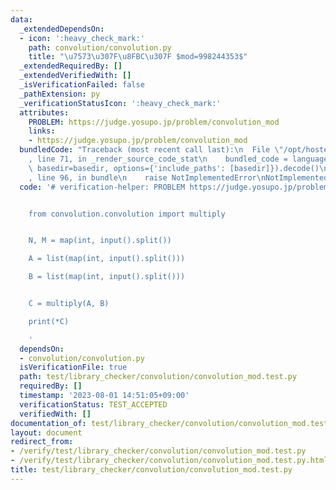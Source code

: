 ```yaml
---
data:
  _extendedDependsOn:
  - icon: ':heavy_check_mark:'
    path: convolution/convolution.py
    title: "\u7573\u307F\u8FBC\u307F $mod=998244353$"
  _extendedRequiredBy: []
  _extendedVerifiedWith: []
  _isVerificationFailed: false
  _pathExtension: py
  _verificationStatusIcon: ':heavy_check_mark:'
  attributes:
    PROBLEM: https://judge.yosupo.jp/problem/convolution_mod
    links:
    - https://judge.yosupo.jp/problem/convolution_mod
  bundledCode: "Traceback (most recent call last):\n  File \"/opt/hostedtoolcache/PyPy/3.10.12/x64/lib/pypy3.10/site-packages/onlinejudge_verify/documentation/build.py\"\
    , line 71, in _render_source_code_stat\n    bundled_code = language.bundle(stat.path,\
    \ basedir=basedir, options={'include_paths': [basedir]}).decode()\n  File \"/opt/hostedtoolcache/PyPy/3.10.12/x64/lib/pypy3.10/site-packages/onlinejudge_verify/languages/python.py\"\
    , line 96, in bundle\n    raise NotImplementedError\nNotImplementedError\n"
  code: '# verification-helper: PROBLEM https://judge.yosupo.jp/problem/convolution_mod


    from convolution.convolution import multiply


    N, M = map(int, input().split())

    A = list(map(int, input().split()))

    B = list(map(int, input().split()))


    C = multiply(A, B)

    print(*C)

    '
  dependsOn:
  - convolution/convolution.py
  isVerificationFile: true
  path: test/library_checker/convolution/convolution_mod.test.py
  requiredBy: []
  timestamp: '2023-08-01 14:51:05+09:00'
  verificationStatus: TEST_ACCEPTED
  verifiedWith: []
documentation_of: test/library_checker/convolution/convolution_mod.test.py
layout: document
redirect_from:
- /verify/test/library_checker/convolution/convolution_mod.test.py
- /verify/test/library_checker/convolution/convolution_mod.test.py.html
title: test/library_checker/convolution/convolution_mod.test.py
---
```

